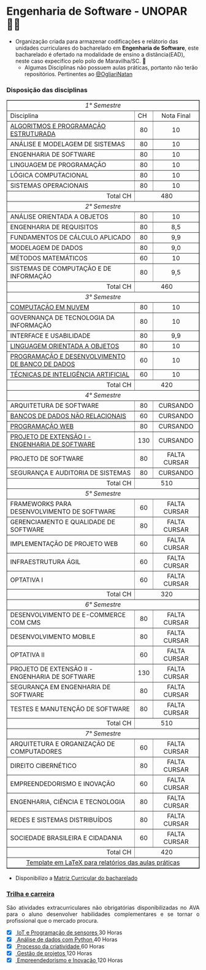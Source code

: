 # Engenharia de Software - UNOPAR 🙋‍♀️

- Organização criada para armazenar codificações e relátorio das unidades curriculares do bacharelado em __Engenharia de Software__, este bacharelado é ofertado na modalidade de ensino a distância(EAD), neste caso expecifíco pelo polo de Maravilha/SC. 🧙
   - Algumas Disciplinas não possuem aulas práticas, portanto não terão repositórios. Pertinentes ao <a href="https://github.com/ogliarinatan"> @OgliariNatan </a>


### Disposição das disciplinas

<table border="1">
   <tr> <td colspan="3" align="center"> <i>1° Semestre </i></td> </tr>
   <tr> <td>Disciplina</td> <td>CH</td> <td align="center"> Nota Final</td>  </tr>
   <tr> <td> <a href="https://github.com/ENGENHARIA-DE-SOFTWARE-UNOPAR/Algoritimo-e-Programacao-Estruturada" target="_blank">  ALGORITMOS E PROGRAMAÇÃO ESTRUTURADA </a></td> <td align="center"> 80</td>  <td align="center"> 10</td> </tr>
   <tr> <td>ANÁLISE E MODELAGEM DE SISTEMAS</td> <td align="center">80</td> <td align="center"> 10</td> </tr>
   <tr> <td>ENGENHARIA DE SOFTWARE</td> <td align="center">80</td> <td align="center"> 10</td> </tr>
   <tr> <td>LINGUAGEM DE PROGRAMAÇÃO</td> <td align="center">80</td> <td align="center"> 10</td> </tr>
   <tr> <td>LÓGICA COMPUTACIONAL</td> <td align="center">80</td> <td align="center"> 10</td> </tr>
   <tr> <td>SISTEMAS OPERACIONAIS</td> <td align="center">80</td> <td align="center"> 10</td> </tr>
   <tr> <td align="right">Total CH</td> <td colspan="2" align="center">480</td>   </tr>

   <tr> <td colspan="3" align="center"> <i>2° Semestre </i> </td> </tr>
   <tr> <td> ANÁLISE ORIENTADA A OBJETOS </td> <td align="center">80</td> <td align="center"> 10 </td> </tr>
   <tr> <td> ENGENHARIA DE REQUISITOS </td> <td align="center">80</td> <td align="center"> 8,5 </td> </tr>
   <tr> <td> FUNDAMENTOS DE CÁLCULO APLICADO </td> <td align="center">80</td> <td align="center"> 9,9 </td> </tr>
   <tr> <td> MODELAGEM DE DADOS </td> <td align="center">80</td> <td align="center"> 9,0 </td> </tr>
   <tr> <td> MÉTODOS MATEMÁTICOS </td> <td align="center">60</td> <td align="center"> 10 </td> </tr>
   <tr> <td> SISTEMAS DE COMPUTAÇÃO E DE INFORMAÇÃO </td> <td align="center">80</td> <td align="center"> 9,5 </td> </tr>
   <tr> <td align="right">Total CH </td> <td colspan="2" align="center">460 </td> </tr>

<tr> <td colspan="3" align="center"> <i>3° Semestre </i> </td> </tr>
   <tr> <td> <a href="https://github.com/ENGENHARIA-DE-SOFTWARE-UNOPAR/Computacao-em-nuvem-UNOPAR" target="_blank">  COMPUTAÇÃO EM NUVEM </a> </td> <td align="center">80</td> <td align="center"> 10 </td> </tr>
   <tr> <td> GOVERNANÇA DE TECNOLOGIA DA INFORMAÇÃO </td> <td align="center">80</td> <td align="center"> 10 </td> </tr>
   <tr> <td> INTERFACE E USABILIDADE </td> <td align="center">80</td> <td align="center"> 9,9 </td> </tr>
   <tr> <td> <a href="https://github.com/ENGENHARIA-DE-SOFTWARE-UNOPAR/gerenciaBanco" target="_blank"> LINGUAGEM ORIENTADA A OBJETOS </a> </td> <td align="center">80</td> <td align="center"> 10 </td> </tr>
   <tr> <td> <a href="https://github.com/ENGENHARIA-DE-SOFTWARE-UNOPAR/database_and_data_development" target="_blank"> PROGRAMAÇÃO E DESENVOLVIMENTO DE BANCO DE DADOS </a> </td> <td align="center">60</td> <td align="center"> 10 </td> </tr>
   <tr> <td> <a href="https://github.com/ENGENHARIA-DE-SOFTWARE-UNOPAR/neuralPerceptron" target="_blank"> TÉCNICAS DE INTELIGÊNCIA ARTIFICIAL </a> </td> <td align="center">60</td> <td align="center"> 10 </td> </tr>
   <tr> <td align="right">Total CH </td> <td colspan="2" align="center">420 </td> </tr>

<tr> <td colspan="3" align="center"> <i>4° Semestre </i> </td> </tr>
   <tr> <td> ARQUITETURA DE SOFTWARE </td> <td align="center">80</td> <td align="center"> CURSANDO </td> </tr>
   <tr> <td> <a href="https://github.com/ENGENHARIA-DE-SOFTWARE-UNOPAR/NoSQL" target="_blank"> BANCOS DE DADOS NÃO RELACIONAIS </a> </td> <td align="center">60</td> <td align="center"> CURSANDO </td> </tr>
   <tr> <td> <a href="https://github.com/ENGENHARIA-DE-SOFTWARE-UNOPAR/web-project" target="_blank"> PROGRAMAÇÃO WEB </a> </td> <td align="center">80</td> <td align="center"> CURSANDO </td> </tr>
   <tr> <td> <a href="https://github.com/ENGENHARIA-DE-SOFTWARE-UNOPAR/extension-project_I" target="_blank"> PROJETO DE EXTENSÃO I - ENGENHARIA DE SOFTWARE </a> </td> <td align="center">130</td> <td align="center"> CURSANDO </td> </tr>
   <tr> <td> PROJETO DE SOFTWARE </td> <td align="center">80</td> <td align="center"> FALTA CURSAR </td> </tr>
   <tr> <td> SEGURANÇA E AUDITORIA DE SISTEMAS </td> <td align="center">80</td> <td align="center"> CURSANDO </td> </tr>
   <tr> <td align="right">Total CH </td> <td colspan="2" align="center">510 </td> </tr>

<tr> <td colspan="3" align="center"> <i>5° Semestre </i> </td> </tr>
   <tr> <td> FRAMEWORKS PARA DESENVOLVIMENTO DE SOFTWARE </td> <td align="center">60</td> <td align="center"> FALTA CURSAR </td> </tr>
   <tr> <td> GERENCIAMENTO E QUALIDADE DE SOFTWARE </td> <td align="center">80</td> <td align="center"> FALTA CURSAR </td> </tr>
   <tr> <td> IMPLEMENTAÇÃO DE PROJETO WEB </td> <td align="center">60</td> <td align="center"> FALTA CURSAR </td> </tr>
   <tr> <td> INFRAESTRUTURA ÁGIL </td> <td align="center">60</td> <td align="center"> FALTA CURSAR </td> </tr>
   <tr> <td> OPTATIVA I </td> <td align="center">60</td> <td align="center"> FALTA CURSAR </td> </tr>
   <tr> <td align="right">Total CH </td> <td colspan="2" align="center"> 320 </td> </tr>

<tr> <td colspan="3" align="center"> <i>6° Semestre </i> </td> </tr>
   <tr> <td> DESENVOLVIMENTO DE E-COMMERCE COM CMS </td> <td align="center">80</td> <td align="center"> FALTA CURSAR </td> </tr>
   <tr> <td> DESENVOLVIMENTO MOBILE </td> <td align="center">80</td> <td align="center"> FALTA CURSAR </td> </tr>
   <tr> <td> OPTATIVA II </td> <td align="center">60</td> <td align="center"> FALTA CURSAR </td> </tr>
   <tr> <td> PROJETO DE EXTENSÃO II - ENGENHARIA DE SOFTWARE </td> <td align="center">130</td> <td align="center"> FALTA CURSAR </td> </tr>
   <tr> <td> SEGURANÇA EM ENGENHARIA DE SOFTWARE </td> <td align="center">80</td> <td align="center"> FALTA CURSAR </td> </tr>
   <tr> <td> TESTES E MANUTENÇÃO DE SOFTWARE </td> <td align="center">80</td> <td align="center"> FALTA CURSAR </td> </tr>
   <tr> <td align="right">Total CH </td> <td colspan="2" align="center">510 </td> </tr>

<tr> <td colspan="3" align="center"> <i>7° Semestre </i> </td> </tr>
   <tr> <td> ARQUITETURA E ORGANIZAÇÃO DE COMPUTADORES </td> <td align="center">60</td> <td align="center"> FALTA CURSAR </td> </tr>
   <tr> <td> DIREITO CIBERNÉTICO </td> <td align="center">80</td> <td align="center"> FALTA CURSAR </td> </tr>
   <tr> <td> EMPREENDEDORISMO E INOVAÇÃO </td> <td align="center">60</td> <td align="center"> FALTA CURSAR </td> </tr>
   <tr> <td> ENGENHARIA, CIÊNCIA E TECNOLOGIA</td> <td align="center">80</td> <td align="center"> FALTA CURSAR </td> </tr>
   <tr> <td> REDES E SISTEMAS DISTRIBUÍDOS </td> <td align="center">80</td> <td align="center"> FALTA CURSAR </td> </tr>
   <tr> <td> SOCIEDADE BRASILEIRA E CIDADANIA </td> <td align="center">60</td> <td align="center"> FALTA CURSAR </td> </tr>
   <tr> <td align="right">Total CH </td> <td colspan="2" align="center">420 </td> </tr>


<tr> <td colspan="3" align="center"> <a href="https://github.com/ENGENHARIA-DE-SOFTWARE-UNOPAR/Template-UNOPAR" target="_blank"> Template em LaTeX para relatórios das aulas práticas </td> </tr>
</table>



* Disponibilizo a [Matriz Curricular do bacharelado](https://github.com/ENGENHARIA-DE-SOFTWARE-UNOPAR/.github/blob/main/profile/Matriz%20curi.%20-%20ENG%20software.pdf)


### <a href="https://blog.unopar.com.br/trilhas-de-carreira/#Conheca_as_Trilhas_de_Carreira"> Trilha e carreira </a>

<p align="justify"> São atividades extracurriculares não obrigatórias disponibilizadas no AVA para o aluno desenvolver habilidades complementares e se tornar o profissional que o mercado procura. </p>


- [x] <a href="https://drive.google.com/file/d/1d5MI1Je83O1R-ZshPjR9ALq4nda7EkeS/view?usp=sharing" target="_blank"> IoT e Programação de sensores </a> 30 Horas </br>
- [x] <a href="https://drive.google.com/file/d/1WLgOo77Q3zU3lo5QijTAqltP6epdqMhX/view?usp=sharing" target="_blank"> Análise de dados com Python </a> 40 Horas </br>
- [x] <a href="https://drive.google.com/file/d/1KmHL0fYWLndupQIxN4GzeJFdmvVj1rec/view?usp=sharing" target="_blank"> Processo da criatividade </a> 60 Horas </br>
- [x] <a href="https://drive.google.com/file/d/1eH21zc3ljxnA2AaMgr7JGffvX7LefHNy/view?usp=sharing" target="_blank"> Gestão de projetos </a> 120 Horas </br>
- [x] <a href="https://drive.google.com/file/d/1NP1xhqTYFcjvg5YMa57GEBqEYq9fy83G/view?usp=sharing" target="_blank"> Empreendedorismo e Inovação </a> 120 Horas </br>

